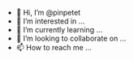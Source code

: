 - 👋 Hi, I’m @pinpetet
- 👀 I’m interested in ...
- 🌱 I’m currently learning ...
- 💞️ I’m looking to collaborate on ...
- 📫 How to reach me ...

<!---
pinpetet/pinpetet is a ✨ special ✨ repository because its `README.md` (this file) appears on your GitHub profile.
You can click the Preview link to take a look at your changes.
--->
